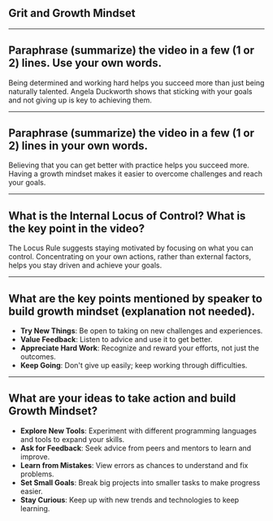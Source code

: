 ## Grit and Growth Mindset
***
## Paraphrase (summarize) the video in a few (1 or 2) lines. Use your own words.
Being determined and working hard helps you succeed more than just being naturally talented. Angela Duckworth shows that sticking with your goals and not giving up is key to achieving them.
***
## Paraphrase (summarize) the video in a few (1 or 2) lines in your own words.
Believing that you can get better with practice helps you succeed more. Having a growth mindset makes it easier to overcome challenges and reach your goals.
***
## What is the Internal Locus of Control? What is the key point in the video?
The Locus Rule suggests staying motivated by focusing on what you can control. Concentrating on your own actions, rather than external factors, helps you stay driven and achieve your goals.
***
## What are the key points mentioned by speaker to build growth mindset (explanation not needed).
* **Try New Things**: Be open to taking on new challenges and experiences.
* **Value Feedback**: Listen to advice and use it to get better.
* **Appreciate Hard Work**: Recognize and reward your efforts, not just the outcomes.
* **Keep Going**: Don't give up easily; keep working through difficulties.
***
## What are your ideas to take action and build Growth Mindset?
* **Explore New Tools**: Experiment with different programming languages and tools to expand your skills.
* **Ask for Feedback**: Seek advice from peers and mentors to learn and improve.
* **Learn from Mistakes**: View errors as chances to understand and fix problems.
* **Set Small Goals**: Break big projects into smaller tasks to make progress easier.
* **Stay Curious**: Keep up with new trends and technologies to keep learning.





